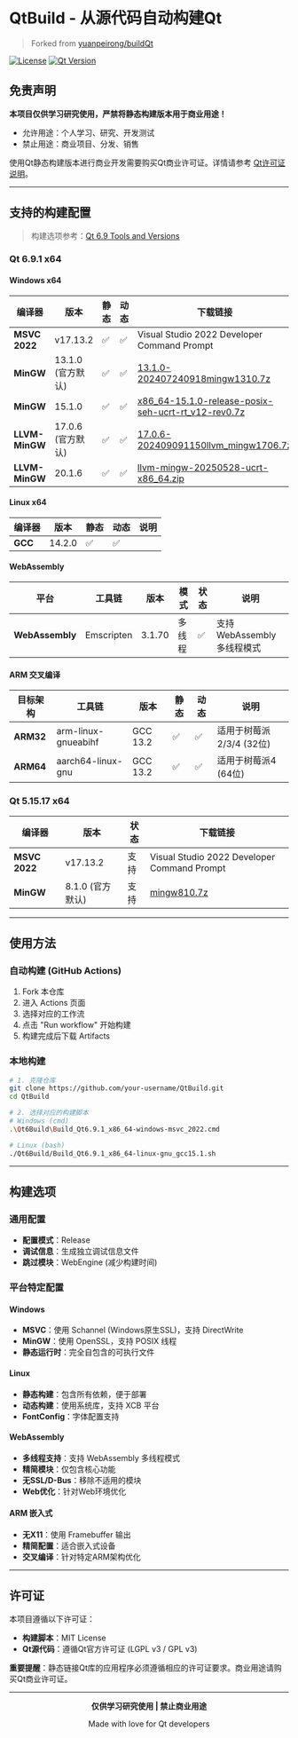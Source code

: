 # QtBuild - 从源代码自动构建Qt

> Forked from [yuanpeirong/buildQt](https://github.com/yuanpeirong/buildQt)

[![License](https://img.shields.io/badge/License-Educational%20Use%20Only-red.svg)](LICENSE)
[![Qt Version](https://img.shields.io/badge/Qt-6.9.1%20%7C%205.15.17-blue.svg)](https://qt.io)

## 免责声明

**本项目仅供学习研究使用，严禁将静态构建版本用于商业用途！**

- 允许用途：个人学习、研究、开发测试
- 禁止用途：商业项目、分发、销售

使用Qt静态构建版本进行商业开发需要购买Qt商业许可证。详情请参考 [Qt许可证说明](https://www.qt.io/licensing/)。

---

## 支持的构建配置

> 构建选项参考：[Qt 6.9 Tools and Versions](https://wiki.qt.io/Qt_6.9_Tools_and_Versions)

### Qt 6.9.1 x64

#### Windows x64

| 编译器 | 版本 | 静态 | 动态 | 下载链接 |
|--------|------|------|------|----------|
| **MSVC 2022** | v17.13.2 | ✅ | ✅ | Visual Studio 2022 Developer Command Prompt |
| **MinGW** | 13.1.0 (官方默认) | ✅ | ✅ | [13.1.0-202407240918mingw1310.7z](https://download.qt.io/online/qtsdkrepository/windows_x86/desktop/tools_mingw1310/qt.tools.win64_mingw1310/13.1.0-202407240918mingw1310.7z) |
| **MinGW** | 15.1.0 | ✅ | ✅ | [x86_64-15.1.0-release-posix-seh-ucrt-rt_v12-rev0.7z](https://github.com/niXman/mingw-builds-binaries/releases/download/15.1.0-rt_v12-rev0/x86_64-15.1.0-release-posix-seh-ucrt-rt_v12-rev0.7z) |
| **LLVM-MinGW** | 17.0.6 (官方默认) | ✅ | ✅ | [17.0.6-202409091150llvm_mingw1706.7z](https://download.qt.io/online/qtsdkrepository/windows_x86/desktop/tools_llvm_mingw1706/qt.tools.win64_llvm_mingw1706/17.0.6-202409091150llvm_mingw1706.7z) |
| **LLVM-MinGW** | 20.1.6 | ✅ | ✅ | [llvm-mingw-20250528-ucrt-x86_64.zip](https://github.com/mstorsjo/llvm-mingw/releases/download/20250528/llvm-mingw-20250528-ucrt-x86_64.zip) |

#### Linux x64

| 编译器 | 版本 | 静态 | 动态 | 说明 |
|--------|------|------|------|------|
| **GCC** | 14.2.0 | ✅ | ✅ |  |

#### WebAssembly

| 平台 | 工具链 | 版本 | 模式 | 状态 | 说明 |
|------|--------|------|------|------|------|
| **WebAssembly** | Emscripten | 3.1.70 | 多线程 | ✅ | 支持 WebAssembly 多线程模式 |

#### ARM 交叉编译

| 目标架构 | 工具链 | 版本 | 静态 | 动态 | 说明 |
|----------|--------|------|------|------|------|
| **ARM32** | arm-linux-gnueabihf | GCC 13.2 | ✅ | ✅ | 适用于树莓派2/3/4 (32位) |
| **ARM64** | aarch64-linux-gnu | GCC 13.2 | ✅ | ✅ | 适用于树莓派4 (64位) |

### Qt 5.15.17 x64

| 编译器 | 版本 | 状态 | 下载链接 |
|--------|------|------|----------|
| **MSVC 2022** | v17.13.2 | 支持 | Visual Studio 2022 Developer Command Prompt |
| **MinGW** | 8.1.0 (官方默认) | 支持 | [mingw810.7z](https://download.qt.io/online/qtsdkrepository/windows_x86/desktop/tools_mingw81/qt.tools.win64_mingw810/8.1.0-1-202411201005x86_64-8.1.0-gdb-11.2.0-release-posix-seh-rt_v6-rev0.7z) |

---

## 使用方法

### 自动构建 (GitHub Actions)

1. Fork 本仓库
2. 进入 Actions 页面
3. 选择对应的工作流
4. 点击 "Run workflow" 开始构建
5. 构建完成后下载 Artifacts

### 本地构建

```bash
# 1. 克隆仓库
git clone https://github.com/your-username/QtBuild.git
cd QtBuild

# 2. 选择对应的构建脚本
# Windows (cmd)
.\Qt6Build\Build_Qt6.9.1_x86_64-windows-msvc_2022.cmd

# Linux (bash)
./Qt6Build/Build_Qt6.9.1_x86_64-linux-gnu_gcc15.1.sh
```

---

## 构建选项

### 通用配置
- **配置模式**：Release
- **调试信息**：生成独立调试信息文件
- **跳过模块**：WebEngine (减少构建时间)

### 平台特定配置

#### Windows
- **MSVC**：使用 Schannel (Windows原生SSL)，支持 DirectWrite
- **MinGW**：使用 OpenSSL，支持 POSIX 线程
- **静态运行时**：完全自包含的可执行文件

#### Linux
- **静态构建**：包含所有依赖，便于部署
- **动态构建**：使用系统库，支持 XCB 平台
- **FontConfig**：字体配置支持

#### WebAssembly
- **多线程支持**：支持 WebAssembly 多线程模式
- **精简模块**：仅包含核心功能
- **无SSL/D-Bus**：移除不适用的模块
- **Web优化**：针对Web环境优化

#### ARM 嵌入式
- **无X11**：使用 Framebuffer 输出
- **精简配置**：适合嵌入式设备
- **交叉编译**：针对特定ARM架构优化

---

## 许可证

本项目遵循以下许可证：

- **构建脚本**：MIT License
- **Qt源代码**：遵循Qt官方许可证 (LGPL v3 / GPL v3)

**重要提醒**：静态链接Qt库的应用程序必须遵循相应的许可证要求。商业用途请购买Qt商业许可证。

---

<div align="center">

**仅供学习研究使用 | 禁止商业用途**

Made with love for Qt developers

</div>